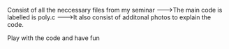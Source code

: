 Consist of all the neccessary files from my seminar 
--->The main code is labelled is poly.c
--->It also consist of additonal photos to explain the code.

Play with the code and have fun 
